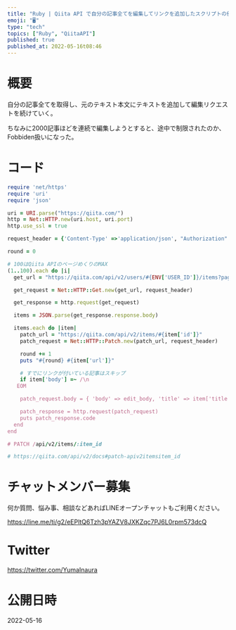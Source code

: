 ```yaml
---
title: "Ruby | Qiita API で自分の記事全てを編集してリンクを追加したスクリプトの例"
emoji: "🖥"
type: "tech"
topics: ["Ruby", "QiitaAPI"]
published: true
published_at: 2022-05-16t08:46
---
```


# 概要

自分の記事全てを取得し、元のテキスト本文にテキストを追加して編集リクエストを続けていく。

ちなみに2000記事ほどを連続で編集しようとすると、途中で制限されたのか、Fobbiden扱いになった。

# コード

```rb
require 'net/https'
require 'uri'
require 'json'

uri = URI.parse("https://qiita.com/")
http = Net::HTTP.new(uri.host, uri.port)
http.use_ssl = true

request_header = {'Content-Type' =>'application/json', "Authorization" => "Bearer #{ENV['TOKEN']}"}

round = 0

# 100はQiita APIのページめくりのMAX
(1..100).each do |i|
  get_url = "https://qiita.com/api/v2/users/#{ENV['USER_ID']}/items?page=#{i}&per_page=100"

  get_request = Net::HTTP::Get.new(get_url, request_header)

  get_response = http.request(get_request)

  items = JSON.parse(get_response.response.body)

  items.each do |item|
    patch_url = "https://qiita.com/api/v2/items/#{item['id']}"
    patch_request = Net::HTTP::Patch.new(patch_url, request_header)

    round += 1
    puts "#{round} #{item['url']}"

    # すでにリンクが付いている記事はスキップ
    if item['body'] =~ /\n
   EOM

    patch_request.body = { 'body' => edit_body, 'title' => item['title'] }.to_json

    patch_response = http.request(patch_request)
    puts patch_response.code
  end
end

# PATCH /api/v2/items/:item_id

# https://qiita.com/api/v2/docs#patch-apiv2itemsitem_id
```













<!-- Update From Qiita API -->

# チャットメンバー募集


何か質問、悩み事、相談などあればLINEオープンチャットもご利用ください。

https://line.me/ti/g2/eEPltQ6Tzh3pYAZV8JXKZqc7PJ6L0rpm573dcQ





# Twitter


https://twitter.com/YumaInaura


<!-- Update From Qiita API -->



# 公開日時

2022-05-16
